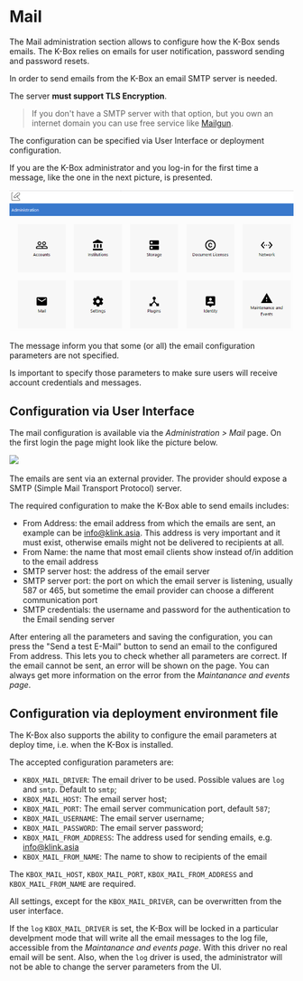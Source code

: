 # Mail

The Mail administration section allows to configure how the K-Box sends emails. The K-Box relies on 
emails for user notification, password sending and password resets.

In order to send emails from the K-Box an email SMTP server is needed. 

The server **must support TLS Encryption**. 

> If you don't have a SMTP server with that option, but you own an internet domain you can use free service like [Mailgun](https://www.mailgun.com/).

The configuration can be specified via User Interface or deployment configuration.

If you are the K-Box administrator and you log-in for the first time a message, like the one in the next picture, is presented.

![](./img/dms-admin-mail-first-login.PNG)

The message inform you that some (or all) the email configuration parameters are not specified.

Is important to specify those parameters to make sure users will receive account credentials and messages.

## Configuration via User Interface

The mail configuration is available via the _Administration > Mail_ page. On the first login the page might look like the picture below.

![](./img/dms-mail-configuration.PNG)

The emails are sent via an external provider. The provider should expose a SMTP (Simple Mail Transport Protocol) server.

The required configuration to make the K-Box able to send emails includes:

- From Address: the email address from which the emails are sent, an example can be info@klink.asia. This address is very 
  important and it must exist, otherwise emails might not be delivered to recipients at all.
- From Name: the name that most email clients show instead of/in addition to the email address
- SMTP server host: the address of the email server
- SMTP server port: the port on which the email server is listening, usually 587 or 465, but sometime the email provider can 
  choose a different communication port
- SMTP credentials: the username and password for the authentication to the Email sending server

After entering all the parameters and saving the configuration, you can press the "Send a test E-Mail" button to send an email to the configured From address. 
This lets you to check whether all parameters are correct. If the email cannot be sent, an error will 
be shown on the page. You can always get more information on the error from the _Maintanance and events page_.

## Configuration via deployment environment file

The K-Box also supports the ability to configure the email parameters at deploy time, i.e. when the K-Box is installed.

The accepted configuration parameters are:

- `KBOX_MAIL_DRIVER`: The email driver to be used. Possible values are `log` and `smtp`. Default to `smtp`;
- `KBOX_MAIL_HOST`: The email server host;
- `KBOX_MAIL_PORT`: The email server communication port, default `587`;
- `KBOX_MAIL_USERNAME`: The email server username;
- `KBOX_MAIL_PASSWORD`: The email server password;
- `KBOX_MAIL_FROM_ADDRESS`: The address used for sending emails, e.g. info@klink.asia
- `KBOX_MAIL_FROM_NAME`: The name to show to recipients of the email

The `KBOX_MAIL_HOST`, `KBOX_MAIL_PORT`, `KBOX_MAIL_FROM_ADDRESS` and `KBOX_MAIL_FROM_NAME` are required.

All settings, except for the `KBOX_MAIL_DRIVER`, can be overwritten from the user interface.

If the `log` `KBOX_MAIL_DRIVER` is set, the K-Box will be locked in a particular develpment mode that will write all the email messages to the log file, accessible from the _Maintanance and events page_. With this driver no real email will be sent.
Also, when the `log` driver is used, the administrator will not be able to change the server parameters from the UI.
